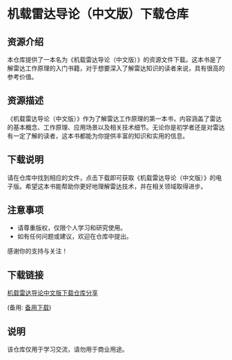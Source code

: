 # 机载雷达导论（中文版）下载仓库

## 资源介绍

本仓库提供了一本名为《机载雷达导论（中文版）》的资源文件下载。这本书是了解雷达工作原理的入门书籍，对于想要深入了解雷达知识的读者来说，具有很高的参考价值。

## 资源描述

《机载雷达导论（中文版）》作为了解雷达工作原理的第一本书，内容涵盖了雷达的基本概念、工作原理、应用场景以及相关技术细节。无论你是初学者还是对雷达有一定了解的读者，这本书都能为你提供丰富的知识和实用的信息。

## 下载说明

请在仓库中找到相应的文件，点击下载即可获取《机载雷达导论（中文版）》的电子版。希望这本书能帮助你更好地理解雷达技术，并在相关领域取得进步。

## 注意事项

- 请尊重版权，仅限个人学习和研究使用。
- 如有任何问题或建议，欢迎在仓库中提出。

感谢你的支持与关注！

## 下载链接
[机载雷达导论中文版下载仓库分享](https://pan.quark.cn/s/a86e3a51d227) 

(备用: [备用下载](https://pan.baidu.com/s/1bBMWFxpBqOTw__3TmYPIvA?pwd=1234))

## 说明

该仓库仅用于学习交流，请勿用于商业用途。
